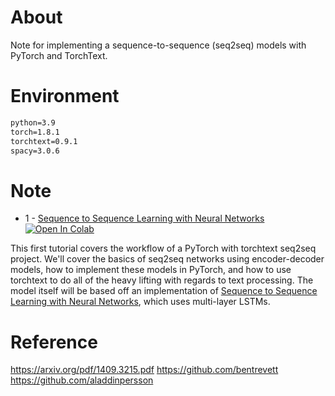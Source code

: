 # About 

Note for implementing a sequence-to-sequence (seq2seq) models with PyTorch and TorchText.


# Environment 

```cmd
python=3.9
torch=1.8.1
torchtext=0.9.1
spacy=3.0.6
```

# Note

* 1 - [Sequence to Sequence Learning with Neural Networks](https://github.com/bentrevett/pytorch-seq2seq/blob/master/1%20-%20Sequence%20to%20Sequence%20Learning%20with%20Neural%20Networks.ipynb) [![Open In Colab](https://colab.research.google.com/assets/colab-badge.svg)](https://colab.research.google.com/github/bentrevett/pytorch-seq2seq/blob/master/1%20-%20Sequence%20to%20Sequence%20Learning%20with%20Neural%20Networks.ipynb)

This first tutorial covers the workflow of a PyTorch with torchtext seq2seq project. We'll cover the basics of seq2seq networks using encoder-decoder models, how to implement these models in PyTorch, and how to use torchtext to do all of the heavy lifting with regards to text processing. The model itself will be based off an implementation of [Sequence to Sequence Learning with Neural Networks](https://arxiv.org/abs/1409.3215), which uses multi-layer LSTMs.


# Reference 

https://arxiv.org/pdf/1409.3215.pdf
https://github.com/bentrevett
https://github.com/aladdinpersson